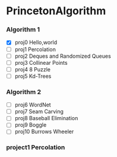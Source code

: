 # PrincetonAlgorithm

### Algorithm 1
- [x] proj0 Hello,world
- [ ] proj1 Percolation
- [ ] proj2 Deques and Randomized Queues
- [ ] proj3 Collinear Points
- [ ] proj4 8 Puzzle
- [ ] proj5 Kd-Trees

### Algorithm 2
- [ ] proj6 WordNet
- [ ] proj7 Seam Carving
- [ ] proj8 Baseball Elimination
- [ ] proj9 Boggle
- [ ] proj10 Burrows Wheeler

### project1 Percolation
